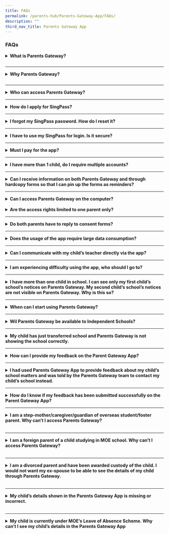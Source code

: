 ```yaml
---
title: FAQs
permalink: /parents-hub/Parents-Gateway-App/FAQs/
description: ""
third_nav_title: Parents Gateway App
---
```

### FAQs
<details><summary style="font-weight:bold; cursor:pointer; margin-bottom:12px"> What is Parents Gateway?</summary><p> Parents Gateway is a mobile app available on iOS and Android for parents. It affords schools the convenience of updating parents of your schools’ programmes and for parents to provide consent for their children to participate in school activities.</p></details>
<hr>
<details><summary style="font-weight:bold ; cursor:pointer; margin-bottom:12px">Why Parents Gateway?</summary><p>The digitalisation of administrative paperwork (such as issuing, collating of forms) will help alleviate the administrative load of teachers and allow them to devote more time to nurture their students.</p></details>
<hr>
<details><summary style="font-weight:bold; cursor:pointer;"><b>Who can access Parents Gateway?</b></summary>Parents Gateway contains sensitive information about students and their parents. Access to the mobile app is restricted to parents and legal guardians who are Singpass holders. If you fall into any of the following categories, you are eligible to apply for SingPass:
<ul type="1">
	<li> Singapore Citizen and Permanent Resident </li>
	<li>  Employment Pass and Personalised Employment Pass holders </li>
	<li>  EntrePass holders </li>
	<li>S-Pass holders</li>
	<li>Dependant Pass holders (of EP, PEP, EntrePass and S-Pass holders)</li>
	<li> Long Term Visit Pass-Plus (LTVP+) holders</li>
	<li>  Long Term Visit Pass holders</li>
	<li>Selected Work Permit Holders who require SingPass to access government digital services. Visit <a href="https://service2.mom.gov.sg/workpass/enquiry/prelanding">WPOL Enquiry Service</a> to check your status.</li>
</ul> Schools will continue to issue hardcopy letters and consent forms to parents and legal guardians who are unable to onboard Parents Gateway.</details>
<hr>
<details><summary style="font-weight:bold; cursor:pointer; margin-top:10px"><b>How do I apply for SingPass?</b></summary>Please visit the&nbsp;[SingPass website](https://www.singpass.gov.sg/), or scan the QR codes below to register for a SingPass and set up the 2-Step Verification (2FA). 
<img style="width:60%" src="/images/Parents'%20Hub/singpass%20qr%20code%20scanner.png">

Should you require further assistance, please contact SingPass Helpdesk at 6643-0555.</details>
<hr>
<details><summary><b>I forgot my SingPass password. How do I reset it?</b></summary><p>If you have set up your SingPass 2FA, you can reset your password instantly online:&nbsp;

i. Visit&nbsp;[https://www.singpass.gov.sg](https://www.singpass.gov.sg/)&nbsp;

ii. Select “Reset Password” icon on the scroll bar. Enter your NRIC/FIN details, followed by your SMS/Token One-Time Password.&nbsp;

iii. Create your new SingPass password.  </p></details>
<hr>
<details><summary><b>I have to use my SingPass for login. Is it secure?</b></summary><p>SingPass is an online account management for access to Singapore Government e-services. It allows users to access hundreds of government services easily and securely online.&nbsp;  </p></details>
<hr>
<details><summary><b>Must I pay for the app?</b></summary><p>Parents Gateway is free-of-charge.  </p></details>
<hr>
<details><summary><b>I have more than 1 child, do I require multiple accounts?</b></summary><p>No, you do not need multiple accounts. You will be able to access all your children’s information through a single platform on Parents Gateway, even if your children are attending different schools.</p></details>
<hr> 
<details><summary><b>Can I receive information on both Parents Gateway and through hardcopy forms so that I can pin up the forms as reminders?</b></summary><p>Parents are encouraged to view the school announcements and consent forms using the app. For parents who wish to receive reminders on upcoming events, there is an “Add to Calendar” feature. Upon selection, the event would be synced with your phone calendar.  
</p></details>
<hr>
<details><summary><b>Can I access Parents Gateway on the computer?</b></summary><p>Parents Gateway is only available as a mobile application. Supported OS Versions: Android 5.0 or later &amp; iOS 9.1 or later. </p></details>
&nbsp;
<details><summary><b>Are the access rights limited to one parent only?</b></summary><p>No, both parents can access their children’s information simultaneously from their respective Parents Gateway accounts.&nbsp;  </p></details>
<hr>
<details><summary><b>Do both parents have to reply to consent forms?</b></summary><p>Only a single consent is required. Once consent has been given, it cannot be edited by either parent. Should there be a change in decision, parents have to inform the school directly.  </p></details>
<hr>
<details><summary><b>Does the usage of the app require large data consumption?</b></summary><p>Parents Gateway does not require large data consumption.&nbsp;  </p></details>
<hr>
<details><summary><b>Can I communicate with my child’s teacher directly via the app?</b></summary><p>This feature is not available at this point in time.&nbsp;  </p></details>
<hr>
<details><summary><b>I am experiencing difficulty using the app, who should I go to?</b></summary><p>You may approach your child’s school for assistance.&nbsp;&nbsp; </p></details>
<hr>
<details><summary><b>I have more than one child in school. I can see only my first child’s school’s notices on Parents Gateway. My second child’s school’s notices are not visible on Parents Gateway. Why is this so?</b></summary><p>Initial implementation of Parents Gateway involved implementation in 66 pilot schools. Your first child’s school might have been one of these schools which piloted Parents Gateway. Your second child’s school may not have onboarded yet because it was not part of the initial 66 schools who implemented Parents Gateway.&nbsp;Your child’s school will notify you on the date of implementation.</p></details>
<hr>
<details><summary><b> When can I start using Parents Gateway?  </b></summary><p>School may not have started using Parents Gateway yet. Parents are advised to wait for notifications from schools on its date of implementation.</p></details>
<hr>
<details><summary><b>Wil Parents Gateway be available to Independent Schools?</b></summary><p>Yes, Parents Gateway will be available to all government / government-aided and independent schools.&nbsp;</p></details>
<hr>
<details><summary><b>My child has just transferred school and Parents Gateway is not showing the school correctly.</b></summary><p>It takes time for school to update the school records in MOE database before the updates can be reflected in Parents Gateway. Alternatively, you may approach your child’s current school for assistance.&nbsp;</p></details>
<hr>
<details><summary><b>How can I provide my feedback on the Parent Gateway App?</b></summary><p>Feedback can be provided via the app through&nbsp;<b>Profile&gt;Feedback</b></p></details>
<hr>
<details><summary><b>I had used Parents Gateway App to provide feedback about my child’s school matters and was told by the Parents Gateway team to contact my child’s school instead.</b></summary><p>The feedback provided by Parents Gateway App is only for the usage of the App only. For school related matter, kindly contact your child’s school directly for assistance.&nbsp;</p></details>
<hr>
<details><summary><b>How do I know if my feedback has been submitted successfully on the Parent Gateway App?</b></summary><p>The Parents Gateway team will usually respond to take parents’ feedback within 3 working days.&nbsp;</p></details>
<hr>
<details><summary><b>I am a step-mother/caregiver/guardian of overseas student/foster parent. Why can’t I access Parents Gateway?</b></summary><p>Parents Gateway can only be assessed by Parents and Legal Guardians. Schools will continue to issue hardcopy letters to sole caregivers who are unable to onboard Parents Gateway.</p></details>&nbsp;
<hr>
<details><summary><b>I am a foreign parent of a child studying in MOE school. Why can’t I access Parents Gateway?
</b></summary><p>Parents Gateway can only be assessed by Parents and Legal Guardians who have registered with SingPass and MOE database using their NRIC/FIN number. Schools will continue to issue hardcopy letters to parents who are unable to onboard Parents Gateway.&nbsp;  
</p></details>&nbsp;
<hr>
<details><summary><b>I am a divorced parent and have been awarded custody of the child. I would not want my ex-spouse to be able to see the details of my child through Parents Gateway.</b></summary><p>kindly approach your child’s school for assistance.</p></details>&nbsp;
<hr>
<details><summary><b>My child’s details shown in the Parents Gateway App is missing or incorrect.</b></summary><p>&nbsp;Parents Gateway takes data from MOE database. For any updates to MOE database, kindly check with your child’s school.  </p></details> &nbsp;
<hr>
<details><summary><b>My child is currently under MOE’s Leave of Absence Scheme. Why can’t I see my child’s details in the Parents Gateway App</b></summary><p>Parents Gateway supports day-to-day schooling activities of the child. It does not include students that are on leave of absence.</p></details>